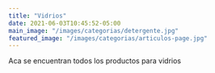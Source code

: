 ```yaml
---
title: "Vidrios"
date: 2021-06-03T10:45:52-05:00
main_image: "/images/categorias/detergente.jpg"
featured_image: "/images/categorias/articulos-page.jpg"
---
```


Aca se encuentran todos los productos para vidrios